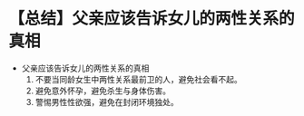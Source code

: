 # 【总结】父亲应该告诉女儿的两性关系的真相

-   父亲应该告诉女儿的两性关系的真相
    1.  不要当同龄女生中两性关系最前卫的人，避免社会看不起。
    2.  避免意外怀孕，避免杀生与身体伤害。
    3.  警惕男性性欲强，避免在封闭环境独处。